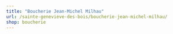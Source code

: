 ```yaml
---
title: "Boucherie Jean-Michel Milhau"
url: /sainte-genevieve-des-bois/boucherie-jean-michel-milhau/
shop: boucherie
---
```

